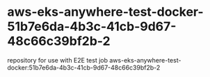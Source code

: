 # aws-eks-anywhere-test-docker-51b7e6da-4b3c-41cb-9d67-48c66c39bf2b-2
repository for use with E2E test job aws-eks-anywhere-test-docker:51b7e6da-4b3c-41cb-9d67-48c66c39bf2b-2
